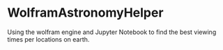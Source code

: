 # WolframAstronomyHelper
Using the wolfram engine and Jupyter Notebook to find the best viewing times per locations on earth.
